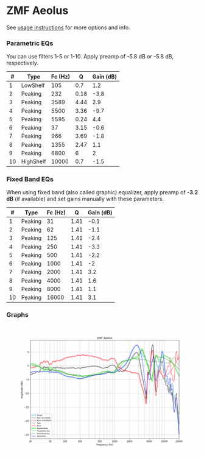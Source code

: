 # ZMF Aeolus
See [usage instructions](https://github.com/jaakkopasanen/AutoEq#usage) for more options and info.

### Parametric EQs
You can use filters 1-5 or 1-10. Apply preamp of -5.8 dB or -5.8 dB, respectively.

|   # | Type      |   Fc (Hz) |    Q |   Gain (dB) |
|-----|-----------|-----------|------|-------------|
|   1 | LowShelf  |       105 | 0.7  |         1.2 |
|   2 | Peaking   |       232 | 0.18 |        -3.8 |
|   3 | Peaking   |      3589 | 4.44 |         2.9 |
|   4 | Peaking   |      5500 | 3.36 |        -9.7 |
|   5 | Peaking   |      5595 | 0.24 |         4.4 |
|   6 | Peaking   |        37 | 3.15 |        -0.6 |
|   7 | Peaking   |       966 | 3.69 |        -1.8 |
|   8 | Peaking   |      1355 | 2.47 |         1.1 |
|   9 | Peaking   |      6800 | 6    |         2   |
|  10 | HighShelf |     10000 | 0.7  |        -1.5 |

### Fixed Band EQs
When using fixed band (also called graphic) equalizer, apply preamp of **-3.2 dB** (if available) and set gains manually with these parameters.

|   # | Type    |   Fc (Hz) |    Q |   Gain (dB) |
|-----|---------|-----------|------|-------------|
|   1 | Peaking |        31 | 1.41 |        -0.1 |
|   2 | Peaking |        62 | 1.41 |        -1.1 |
|   3 | Peaking |       125 | 1.41 |        -2.4 |
|   4 | Peaking |       250 | 1.41 |        -3.3 |
|   5 | Peaking |       500 | 1.41 |        -2.2 |
|   6 | Peaking |      1000 | 1.41 |        -2   |
|   7 | Peaking |      2000 | 1.41 |         3.2 |
|   8 | Peaking |      4000 | 1.41 |         1.6 |
|   9 | Peaking |      8000 | 1.41 |         1.1 |
|  10 | Peaking |     16000 | 1.41 |         3.1 |

### Graphs
![](./ZMF%20Aeolus.png)
